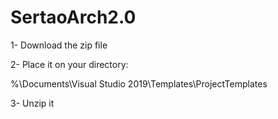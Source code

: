 # SertaoArch2.0

1- Download the zip file

2- Place it on your directory:

%\Documents\Visual Studio 2019\Templates\ProjectTemplates

3- Unzip it

